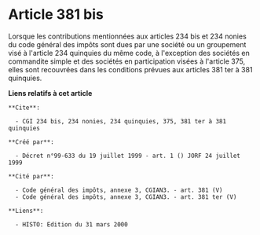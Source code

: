 # Article 381 bis

Lorsque les contributions mentionnées aux articles 234 bis et 234 nonies  du code général des impôts sont dues par une
société ou un groupement visé à l'article 234 quinquies du même code, à l'exception des sociétés en commandite simple et des
sociétés en participation visées à l'article 375, elles sont recouvrées dans les conditions prévues aux articles 381 ter à
381 quinquies.

**Liens relatifs à cet article**

	**Cite**:

	  - CGI 234 bis, 234 nonies, 234 quinquies, 375, 381 ter à 381 quinquies

	**Créé par**:

	  - Décret n°99-633 du 19 juillet 1999 - art. 1 () JORF 24 juillet 1999

	**Cité par**:

	  - Code général des impôts, annexe 3, CGIAN3. - art. 381 (V)
	  - Code général des impôts, annexe 3, CGIAN3. - art. 381 ter (V)

	**Liens**:

	  - HISTO: Edition du 31 mars 2000
